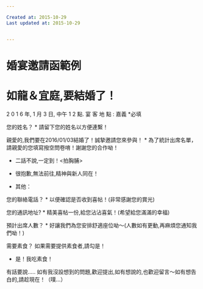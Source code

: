 ```yaml
---

Created at: 2015-10-29
Last updated at: 2015-10-29


---
```


# 婚宴邀請函範例


# 如龍＆宜庭,要結婚了！

2 0 1 6 年, 1 月 3 日, 中午 1 2 點. 宴 客 地 點 : 嘉義
\*必填

您的姓名？ \*
請留下您的姓名以方便連繫！

親愛的,我們要在2016/01/03結婚了！誠摯邀請您來參與！ \*
為了統計出席名單，請親愛的您填寫撥空問卷唷！謝謝您的合作呦！

*  二話不說,一定到！<拍胸脯>

*  很抱歉,無法前往,精神與新人同在！
*  其他： 

您的聯絡電話？ \*
以便確認是否收到喜帖！(非常感謝您的賞光)

您的通訊地址? \*
精美喜帖一份,給您沾沾喜氣！(希望給您滿滿的幸福)

預計出席人數？ \*
好讓我們為您安排舒適座位呦～(人數如有更動,再麻煩您通知我們呦！)

需要素食？
如果需要提供素食者,請勾是！

*  是！我吃素食！

有話要說.....
如有我沒設想到的問題,歡迎提出,如有想說的,也歡迎留言～如有想告白的,請趁現在！（噗...）

